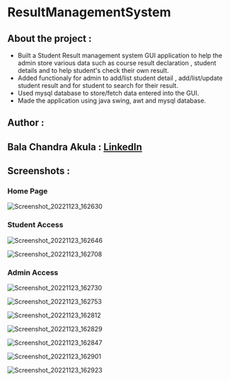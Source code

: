 # ResultManagementSystem

## About the project :

- Built a Student Result management system GUI application to help the admin store various data such as course result declaration , student details and to help student's check their own result.
- Added functionaly for admin to add/list student detail , add/list/update student result and for student to search for their result.
- Used mysql database to store/fetch data entered into the GUI.
- Made the application using java swing, awt and mysql database.

## Author :
## Bala Chandra Akula : [LinkedIn](https://www.linkedin.com/in/bala-chandra-akula-5808b3171/)

## Screenshots :

### Home Page
![Screenshot_20221123_162630](https://user-images.githubusercontent.com/115984987/203530461-12a164a8-ab71-4ecc-9275-3fe96fcae0e6.png)
### Student Access
![Screenshot_20221123_162646](https://user-images.githubusercontent.com/115984987/203530469-93be896d-fc16-4bbe-ad1c-ebd8a6698798.png)

![Screenshot_20221123_162708](https://user-images.githubusercontent.com/115984987/203530487-ee25b889-f761-46e6-a98c-b18e869ccc01.png)
### Admin Access
![Screenshot_20221123_162730](https://user-images.githubusercontent.com/115984987/203530495-47949882-5183-45b9-bf09-74d7f56bdc42.png)

![Screenshot_20221123_162753](https://user-images.githubusercontent.com/115984987/203530501-1a18e488-1ff5-4150-b402-fbc5857d456a.png)

![Screenshot_20221123_162812](https://user-images.githubusercontent.com/115984987/203530506-988fe0e3-2f7e-40e8-bd28-44c349bfc07c.png)

![Screenshot_20221123_162829](https://user-images.githubusercontent.com/115984987/203530518-ac075fc2-6628-477c-a3c7-eb21a04fdd92.png)

![Screenshot_20221123_162847](https://user-images.githubusercontent.com/115984987/203530538-b939d76c-33d8-4892-a72e-663ad354d9c6.png)

![Screenshot_20221123_162901](https://user-images.githubusercontent.com/115984987/203530650-c6a9466d-d927-4a5e-b097-555fb1d648ad.png)

![Screenshot_20221123_162923](https://user-images.githubusercontent.com/115984987/203530660-4d650d10-296e-4199-b8c2-7ea579df03ad.png)

